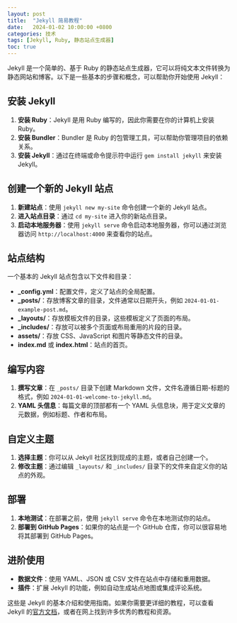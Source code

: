 ```yaml
---
layout: post
title:  "Jekyll 简易教程"
date:   2024-01-02 10:00:00 +0800
categories: 技术
tags: [Jekyll, Ruby, 静态站点生成器]
toc: true
---
```


Jekyll 是一个简单的、基于 Ruby 的静态站点生成器，它可以将纯文本文件转换为静态网站和博客。以下是一些基本的步骤和概念，可以帮助你开始使用 Jekyll：

## 安装 Jekyll

1. **安装 Ruby**：Jekyll 是用 Ruby 编写的，因此你需要在你的计算机上安装 Ruby。
2. **安装 Bundler**：Bundler 是 Ruby 的包管理工具，可以帮助你管理项目的依赖关系。
3. **安装 Jekyll**：通过在终端或命令提示符中运行 `gem install jekyll` 来安装 Jekyll。

## 创建一个新的 Jekyll 站点

1. **新建站点**：使用 `jekyll new my-site` 命令创建一个新的 Jekyll 站点。
2. **进入站点目录**：通过 `cd my-site` 进入你的新站点目录。
3. **启动本地服务器**：使用 `jekyll serve` 命令启动本地服务器，你可以通过浏览器访问 `http://localhost:4000` 来查看你的站点。

## 站点结构

一个基本的 Jekyll 站点包含以下文件和目录：

- **_config.yml**：配置文件，定义了站点的全局配置。
- **_posts/**：存放博客文章的目录，文件通常以日期开头，例如 `2024-01-01-example-post.md`。
- **_layouts/**：存放模板文件的目录，这些模板定义了页面的布局。
- **_includes/**：存放可以被多个页面或布局重用的片段的目录。
- **assets/**：存放 CSS、JavaScript 和图片等静态文件的目录。
- **index.md** 或 **index.html**：站点的首页。

## 编写内容

1. **撰写文章**：在 `_posts/` 目录下创建 Markdown 文件，文件名遵循日期-标题的格式，例如 `2024-01-01-welcome-to-jekyll.md`。
2. **YAML 头信息**：每篇文章的顶部都有一个 YAML 头信息块，用于定义文章的元数据，例如标题、作者和布局。

## 自定义主题

1. **选择主题**：你可以从 Jekyll 社区找到现成的主题，或者自己创建一个。
2. **修改主题**：通过编辑 `_layouts/` 和 `_includes/` 目录下的文件来自定义你的站点的外观。

## 部署

1. **本地测试**：在部署之前，使用 `jekyll serve` 命令在本地测试你的站点。
2. **部署到 GitHub Pages**：如果你的站点是一个 GitHub 仓库，你可以很容易地将其部署到 GitHub Pages。

## 进阶使用

- **数据文件**：使用 YAML、JSON 或 CSV 文件在站点中存储和重用数据。
- **插件**：扩展 Jekyll 的功能，例如自动生成站点地图或集成评论系统。

这些是 Jekyll 的基本介绍和使用指南。如果你需要更详细的教程，可以查看 Jekyll 的[官方文档](https://jekyllrb.com/docs/)，或者在网上找到许多优秀的教程和资源。

